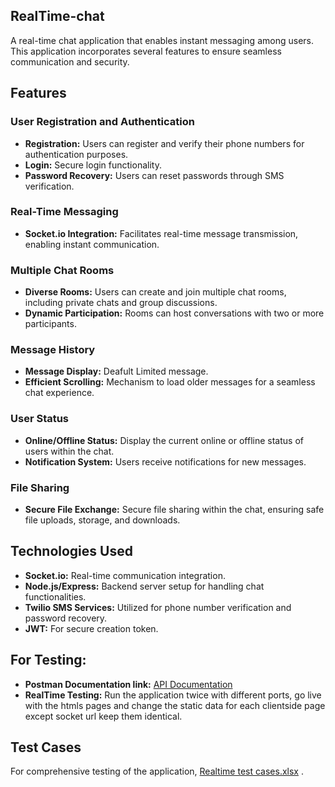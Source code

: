 ﻿## RealTime-chat
 A real-time chat application that enables instant messaging among users. This application incorporates several features to ensure seamless communication and security.

## Features

### User Registration and Authentication

- **Registration:** Users can register and verify their phone numbers for authentication purposes.
- **Login:** Secure login functionality.
- **Password Recovery:** Users can reset passwords through SMS verification.

### Real-Time Messaging

- **Socket.io Integration:** Facilitates real-time message transmission, enabling instant communication.

### Multiple Chat Rooms

- **Diverse Rooms:** Users can create and join multiple chat rooms, including private chats and group discussions.
- **Dynamic Participation:** Rooms can host conversations with two or more participants.

### Message History

- **Message Display:** Deafult Limited message.
- **Efficient Scrolling:** Mechanism to load older messages for a seamless chat experience.

### User Status

- **Online/Offline Status:** Display the current online or offline status of users within the chat.
- **Notification System:** Users receive notifications for new messages.

### File Sharing

- **Secure File Exchange:** Secure file sharing within the chat, ensuring safe file uploads, storage, and downloads.

## Technologies Used

- **Socket.io:** Real-time communication integration.
- **Node.js/Express:** Backend server setup for handling chat functionalities.
- **Twilio SMS Services:** Utilized for phone number verification and password recovery.
- **JWT:** For secure creation token.

 ## For Testing:
- **Postman Documentation link:** [API Documentation](https://documenter.getpostman.com/view/26421829/2s9YeEcs9y)
- **RealTime Testing:** Run the application twice with different ports, go live with the htmls pages and change the static data for each clientside page except socket url keep them identical.

 ## Test Cases

For comprehensive testing of the application, [Realtime test cases.xlsx](./Realtime%20test%20cases.xlsx) .

